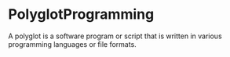 # PolyglotProgramming

A polyglot is a software program or script that is written in various programming languages or file formats.

